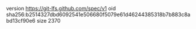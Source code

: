 version https://git-lfs.github.com/spec/v1
oid sha256:b2514327dbd6092541e506680f5079e61d46244385318b7b883c8abd13cf90e6
size 2370
